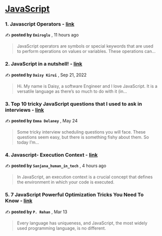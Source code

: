 
<h1><a href=https://medium.com/tag/javascript-development/recommended target="_blank" rel="noopener noreferrer">JavaScript</a></h1>
<h3>1. Javascript Operators - <a href=https://medium.com/@emiroglu/javascript-operators-e3284143a73f?source=tag_recommended_feed---------0-84----------javascript_development----------87744afd_f4b9_4ac7_a56e_a1393e50a87e------- target="_blank" rel="noopener noreferrer">link</a></h3>

✍️ **posted by `Emiroglu`** <date> , 11 hours ago</date>

<blockquote>JavaScript operators are symbols or special keywords that are used to perform operations on values or variables. These operations can…</blockquote>

<h3>2. JavaScript in a nutshell! - <a href=https://medium.com/@daisykirui/javascript-in-a-nutshell-669dab5b6e78?source=tag_recommended_feed---------1-107----------javascript_development----------87744afd_f4b9_4ac7_a56e_a1393e50a87e------- target="_blank" rel="noopener noreferrer">link</a></h3>

✍️ **posted by `Daisy Kirui`** <date> , Sep 21, 2022</date>

<blockquote>Hi. My name is Daisy, a software Engineer and I love JavaScript. It is a versatile language as there’s so much to do with it (in…</blockquote>

<h3>3. Top 10 tricky JavaScript questions that I used to ask in interviews - <a href=https://medium.com/@emma-delaney/top-10-tricky-javascript-questions-that-i-used-to-ask-in-interviews-2cb3912271a9?source=tag_recommended_feed---------2-85----------javascript_development----------87744afd_f4b9_4ac7_a56e_a1393e50a87e------- target="_blank" rel="noopener noreferrer">link</a></h3>

✍️ **posted by `Emma Delaney`** <date> , May 24</date>

<blockquote>Some tricky interview scheduling questions you will face. These questions seem easy, but there is something fishy about them. So today I’m…</blockquote>

<h3>4. Javascript- Execution Context - <a href=https://medium.com/@sanjanahumanintech/javascript-execution-context-70d3cf90441a?source=tag_recommended_feed---------3-84----------javascript_development----------87744afd_f4b9_4ac7_a56e_a1393e50a87e------- target="_blank" rel="noopener noreferrer">link</a></h3>

✍️ **posted by `Sanjana_human_in_tech`** <date> , 4 hours ago</date>

<blockquote>In JavaScript, an execution context is a crucial concept that defines the environment in which your code is executed.</blockquote>

<h3>5. 7 JavaScript Powerful Optimization Tricks You Need To Know - <a href=https://medium.com/javascript-in-plain-english/7-javascript-powerful-optimization-tricks-you-need-to-know-f0b5da2933de?source=tag_recommended_feed---------4-85----------javascript_development----------87744afd_f4b9_4ac7_a56e_a1393e50a87e------- target="_blank" rel="noopener noreferrer">link</a></h3>

✍️ **posted by `P. Rehan`** <date> , Mar 13</date>

<blockquote>Every language has uniqueness, and JavaScript, the most widely used programming language, is no different.</blockquote>


